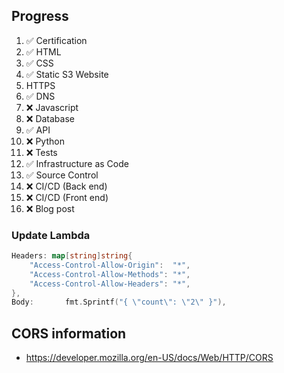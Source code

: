 ## Progress

1.  ✅ Certification
2.  ✅ HTML
3.  ✅ CSS
4.  ✅ Static S3 Website
5.  HTTPS
6.  ✅ DNS
7.  ❌ Javascript
8.  ❌ Database
9.  ✅ API
10. ❌ Python
11. ❌ Tests
12. ✅ Infrastructure as Code
13. ✅ Source Control
14. ❌ CI/CD (Back end)
15. ❌ CI/CD (Front end)
16. ❌ Blog post

### Update Lambda

```go
Headers: map[string]string{
    "Access-Control-Allow-Origin":  "*",
    "Access-Control-Allow-Methods": "*",
    "Access-Control-Allow-Headers": "*",
},
Body:       fmt.Sprintf("{ \"count\": \"2\" }"),
```

## CORS information

* https://developer.mozilla.org/en-US/docs/Web/HTTP/CORS
